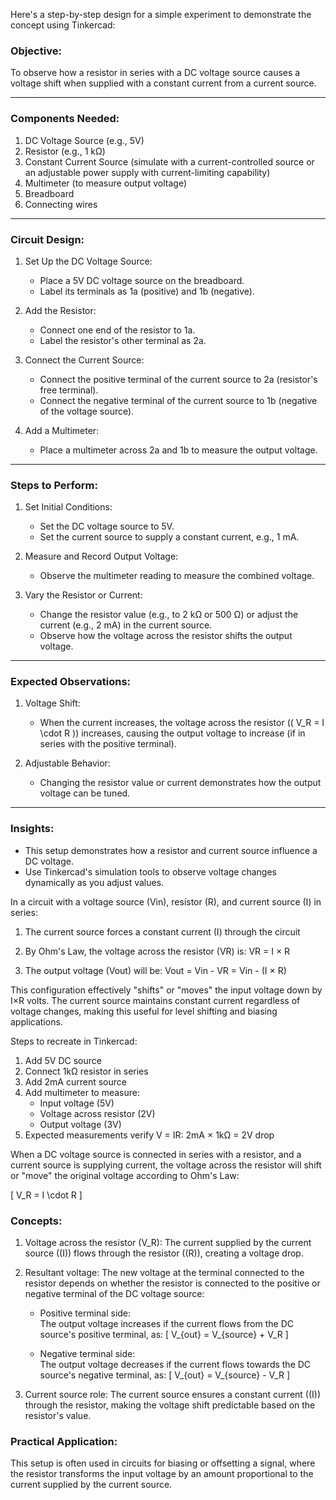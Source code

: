 Here's a step-by-step design for a simple experiment to demonstrate the concept using Tinkercad:

### Objective:
To observe how a resistor in series with a DC voltage source causes a voltage shift when supplied with a constant current from a current source.

---

### Components Needed:
1. DC Voltage Source (e.g., 5V)
2. Resistor (e.g., 1 kΩ)
3. Constant Current Source (simulate with a current-controlled source or an adjustable power supply with current-limiting capability)
4. Multimeter (to measure output voltage)
5. Breadboard
6. Connecting wires

---

### Circuit Design:
1. Set Up the DC Voltage Source:
   - Place a 5V DC voltage source on the breadboard.
   - Label its terminals as 1a (positive) and 1b (negative).

2. Add the Resistor:
   - Connect one end of the resistor to 1a.
   - Label the resistor's other terminal as 2a.

3. Connect the Current Source:
   - Connect the positive terminal of the current source to 2a (resistor's free terminal).
   - Connect the negative terminal of the current source to 1b (negative of the voltage source).

4. Add a Multimeter:
   - Place a multimeter across 2a and 1b to measure the output voltage.

---

### Steps to Perform:
1. Set Initial Conditions:
   - Set the DC voltage source to 5V.
   - Set the current source to supply a constant current, e.g., 1 mA.

2. Measure and Record Output Voltage:
   - Observe the multimeter reading to measure the combined voltage.

3. Vary the Resistor or Current:
   - Change the resistor value (e.g., to 2 kΩ or 500 Ω) or adjust the current (e.g., 2 mA) in the current source.
   - Observe how the voltage across the resistor shifts the output voltage.

---

### Expected Observations:
1. Voltage Shift:
   - When the current increases, the voltage across the resistor (\( V_R = I \cdot R \)) increases, causing the output voltage to increase (if in series with the positive terminal).

2. Adjustable Behavior:
   - Changing the resistor value or current demonstrates how the output voltage can be tuned.

---

### Insights:
- This setup demonstrates how a resistor and current source influence a DC voltage.
- Use Tinkercad's simulation tools to observe voltage changes dynamically as you adjust values.

In a circuit with a voltage source (Vin), resistor (R), and current source (I) in series:

1. The current source forces a constant current (I) through the circuit
2. By Ohm's Law, the voltage across the resistor (VR) is:
   VR = I × R

3. The output voltage (Vout) will be:
   Vout = Vin - VR = Vin - (I × R)

This configuration effectively "shifts" or "moves" the input voltage down by I×R volts. The current source maintains constant current regardless of voltage changes, making this useful for level shifting and biasing applications.

Steps to recreate in Tinkercad:

1. Add 5V DC source
2. Connect 1kΩ resistor in series
3. Add 2mA current source
4. Add multimeter to measure:
   - Input voltage (5V)
   - Voltage across resistor (2V)
   - Output voltage (3V)
5. Expected measurements verify V = IR: 2mA × 1kΩ = 2V drop

When a DC voltage source is connected in series with a resistor, and a current source is supplying current, the voltage across the resistor will shift or "move" the original voltage according to Ohm's Law:

\[ V_R = I \cdot R \]

### Concepts:

1. Voltage across the resistor (V_R):
   The current supplied by the current source (\(I\)) flows through the resistor (\(R\)), creating a voltage drop. 

2. Resultant voltage:
   The new voltage at the terminal connected to the resistor depends on whether the resistor is connected to the positive or negative terminal of the DC voltage source:
   
   - Positive terminal side:  
     The output voltage increases if the current flows from the DC source's positive terminal, as:
     \[ V_{out} = V_{source} + V_R \]
     
   - Negative terminal side:  
     The output voltage decreases if the current flows towards the DC source's negative terminal, as:
     \[ V_{out} = V_{source} - V_R \]

3. Current source role:
   The current source ensures a constant current (\(I\)) through the resistor, making the voltage shift predictable based on the resistor's value.

### Practical Application:
This setup is often used in circuits for biasing or offsetting a signal, where the resistor transforms the input voltage by an amount proportional to the current supplied by the current source.


